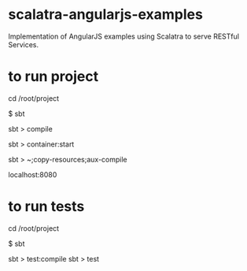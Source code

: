 scalatra-angularjs-examples
===========================

Implementation of AngularJS examples using Scalatra to serve RESTful Services.

to run project
==============

cd /root/project

$ sbt

sbt > compile

sbt > container:start

sbt > ~;copy-resources;aux-compile

localhost:8080

to run tests
============

cd /root/project

$ sbt

sbt > test:compile
sbt > test
